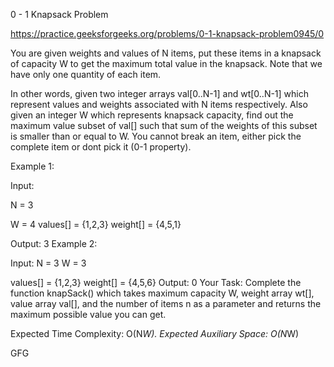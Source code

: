 0 - 1 Knapsack Problem



https://practice.geeksforgeeks.org/problems/0-1-knapsack-problem0945/0




You are given weights and values of N items, put these items in a knapsack of capacity W to get the maximum total value in the knapsack. Note that we have only one quantity of each item.




In other words, given two integer arrays val[0..N-1] and wt[0..N-1] which represent values and weights associated with N items respectively. Also given an integer W which represents knapsack capacity, find out the maximum value subset of val[] such that sum of the weights of this subset is smaller than or equal to W. You cannot break an item, either pick the complete item or dont pick it (0-1 property).


Example 1:


Input:


N = 3


W = 4
values[] = {1,2,3}
weight[] = {4,5,1}

Output: 3
Example 2:

Input:
N = 3
W = 3

values[] = {1,2,3}
weight[] = {4,5,6}
Output: 0
Your Task:
Complete the function knapSack() which takes maximum capacity W, weight array wt[], value array val[], and the number of items n as a parameter and returns the maximum possible value you can get.

Expected Time Complexity: O(N*W).
Expected Auxiliary Space: O(N*W)















GFG















